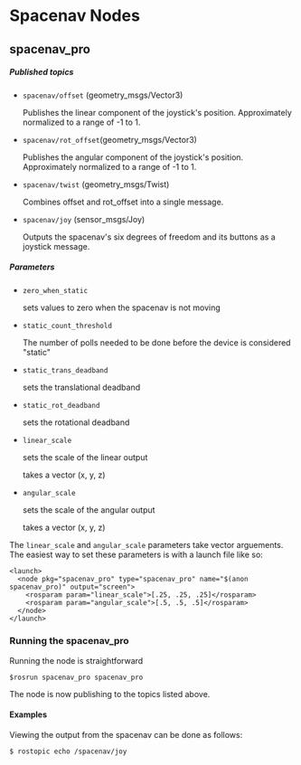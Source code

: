 # Spacenav Nodes #
## spacenav_pro
##### Published topics
* `spacenav/offset` (geometry_msgs/Vector3) 
   
   Publishes the linear component of the joystick's position. Approximately normalized to a range of -1 to 1. 
* `spacenav/rot_offset`(geometry_msgs/Vector3)

   Publishes the angular component of the joystick's position. Approximately normalized to a range of -1 to 1. 
* `spacenav/twist` (geometry_msgs/Twist)

   Combines offset and rot_offset into a single message. 
* `spacenav/joy` (sensor_msgs/Joy)
   
   Outputs the spacenav's six degrees of freedom and its buttons as a joystick message. 
##### Parameters
* `zero_when_static`


   sets values to zero when the spacenav is not moving
* `static_count_threshold`


   The number of polls needed to be done before the device is considered "static"
* `static_trans_deadband`

   sets the translational deadband
* `static_rot_deadband`
   
   sets the rotational deadband
* `linear_scale`
   
   sets the scale of the linear output
   
   takes a vector (x, y, z)
* `angular_scale`
   
   sets the scale of the angular output
   
   takes a vector (x, y, z)

The `linear_scale` and `angular_scale` parameters take vector arguements.
The easiest way to set these parameters is with a launch file like so:
```
<launch>
  <node pkg="spacenav_pro" type="spacenav_pro" name="$(anon spacenav_pro)" output="screen">
    <rosparam param="linear_scale">[.25, .25, .25]</rosparam>
    <rosparam param="angular_scale">[.5, .5, .5]</rosparam>
  </node>
</launch>
```

### Running the spacenav_pro ###

Running the node is straightforward
```
$rosrun spacenav_pro spacenav_pro
```
The node is now publishing to the topics listed above.
#### Examples ####
Viewing the output from the spacenav can be done as follows:
```
$ rostopic echo /spacenav/joy
```


